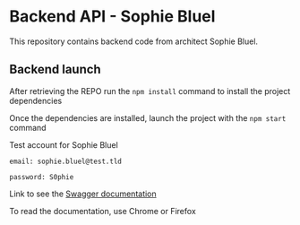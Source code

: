 # Backend API - Sophie Bluel

This repository contains backend code from architect Sophie Bluel.

## Backend launch

After retrieving the REPO run the `npm install` command to install the project dependencies

Once the dependencies are installed, launch the project with the `npm start` command

Test account for Sophie Bluel
```
email: sophie.bluel@test.tld

password: S0phie 
```
Link to see the
[Swagger documentation ](http://localhost:5678/api-docs/)

To read the documentation, use Chrome or Firefox

